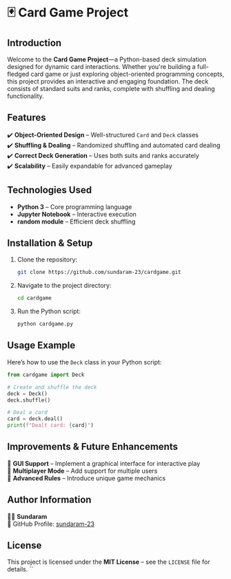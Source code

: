 # 🃏 Card Game Project

## Introduction
Welcome to the **Card Game Project**—a Python-based deck simulation designed for dynamic card interactions. Whether you're building a full-fledged card game or just exploring object-oriented programming concepts, this project provides an interactive and engaging foundation. The deck consists of standard suits and ranks, complete with shuffling and dealing functionality.

## Features
✔️ **Object-Oriented Design** – Well-structured `Card` and `Deck` classes  
✔️ **Shuffling & Dealing** – Randomized shuffling and automated card dealing  
✔️ **Correct Deck Generation** – Uses both suits and ranks accurately  
✔️ **Scalability** – Easily expandable for advanced gameplay  

## Technologies Used
- **Python 3** – Core programming language
- **Jupyter Notebook** – Interactive execution
- **random module** – Efficient deck shuffling  

## Installation & Setup
1. Clone the repository:
   ```sh
   git clone https://github.com/sundaram-23/cardgame.git
   ```
2. Navigate to the project directory:
   ```sh
   cd cardgame
   ```
3. Run the Python script:
   ```sh
   python cardgame.py
   ```

## Usage Example
Here’s how to use the `Deck` class in your Python script:
```python
from cardgame import Deck

# Create and shuffle the deck
deck = Deck()
deck.shuffle()

# Deal a card
card = deck.deal()
print(f"Dealt card: {card}")
```

## Improvements & Future Enhancements
🔹 **GUI Support** – Implement a graphical interface for interactive play  
🔹 **Multiplayer Mode** – Add support for multiple users  
🔹 **Advanced Rules** – Introduce unique game mechanics  

## Author Information
🧑‍💻 **Sundaram**  
📌 GitHub Profile: [sundaram-23](https://github.com/sundaram-23)  

## License
This project is licensed under the **MIT License** – see the `LICENSE` file for details.
``
  
